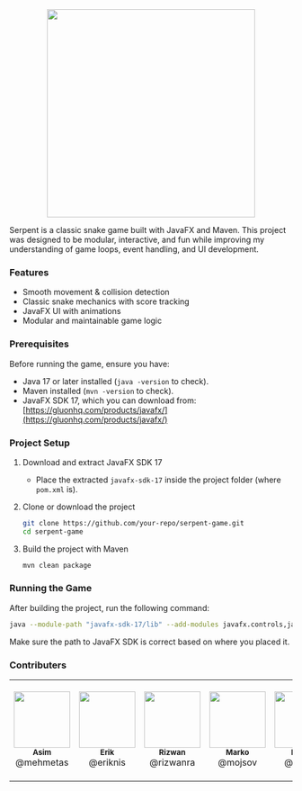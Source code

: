 <div align="center">
    <img src="https://github.com/user-attachments/assets/bd7d8c4a-4267-4107-922c-89979ba8e5c6" height="370px">
</div>

Serpent is a classic snake game built with JavaFX and Maven. This project was designed to be modular, interactive, and fun while improving my understanding of game loops, event handling, and UI development. 

### Features
- Smooth movement & collision detection
- Classic snake mechanics with score tracking
- JavaFX UI with animations
- Modular and maintainable game logic

### Prerequisites
Before running the game, ensure you have:  
- Java 17 or later installed (`java -version` to check).  
- Maven installed (`mvn -version` to check).  
- JavaFX SDK 17, which you can download from:  
    [https://gluonhq.com/products/javafx/](https://gluonhq.com/products/javafx/)

### Project Setup
1. Download and extract JavaFX SDK 17
   - Place the extracted `javafx-sdk-17` inside the project folder (where `pom.xml` is).  

2. Clone or download the project
   ```sh
   git clone https://github.com/your-repo/serpent-game.git
   cd serpent-game
   ```

3. Build the project with Maven
   ```sh
   mvn clean package
   ```
   
### Running the Game
After building the project, run the following command:
```sh
java --module-path "javafx-sdk-17/lib" --add-modules javafx.controls,javafx.fxml -jar target/serpent-game-1.0-SNAPSHOT.jar
```
Make sure the path to JavaFX SDK is correct based on where you placed it.

### Contributers
<table>
  <tr>
    <td align="center" style="height: 180px; text-align: center;">
      <img src="https://secure.gravatar.com/avatar/8ec9f21076f59c2e75e6a41a0f14361de5725da8c4440feb792b33da8d010f03?s=384&d=identicon" width="100px;"/>
      <br/><sub><b>Asim</b></sub><br>@mehmetas
    </td>
    <td align="center" style="height: 180px; text-align: center;">
      <img src="https://secure.gravatar.com/avatar/ecab705c9ae5eb55f9d0f6573475184e7865f7efdf2c80e782a1e06ba27088b8?s=48&d=identicon" width="100px;"/>
      <br/><sub><b>Erik</b></sub><br>@eriknis
    </td>
    <td align="center" style="height: 180px; text-align: center;">
      <img src="https://secure.gravatar.com/avatar/d9399696f23a96d7eb2cf9e527b8a4897526f4d93aea9ee32c8a6f70fa29af36?s=384&d=identicon" width="100px;"/>
      <br/><sub><b>Rizwan</b></sub><br>@rizwanra
    </td>
    <td align="center" style="height: 180px; text-align: center;">
      <img src="https://secure.gravatar.com/avatar/3271ba4e481b7c393b650b96a17344d0?s=800&d=identicon" width="100px;"/>
      <br/><sub><b>Marko</b></sub><br>@mojsov
    </td>
    <td align="center" style="height: 180px; text-align: center;">
      <img src="https://secure.gravatar.com/avatar/3056b6827d3d959ea87306c4d2dd0c6a?s=800&d=identicon" width="100px;"/>
      <br/><sub><b>Daniel</b></sub><br>@heuvel
    </td>
  </tr>
</table>
